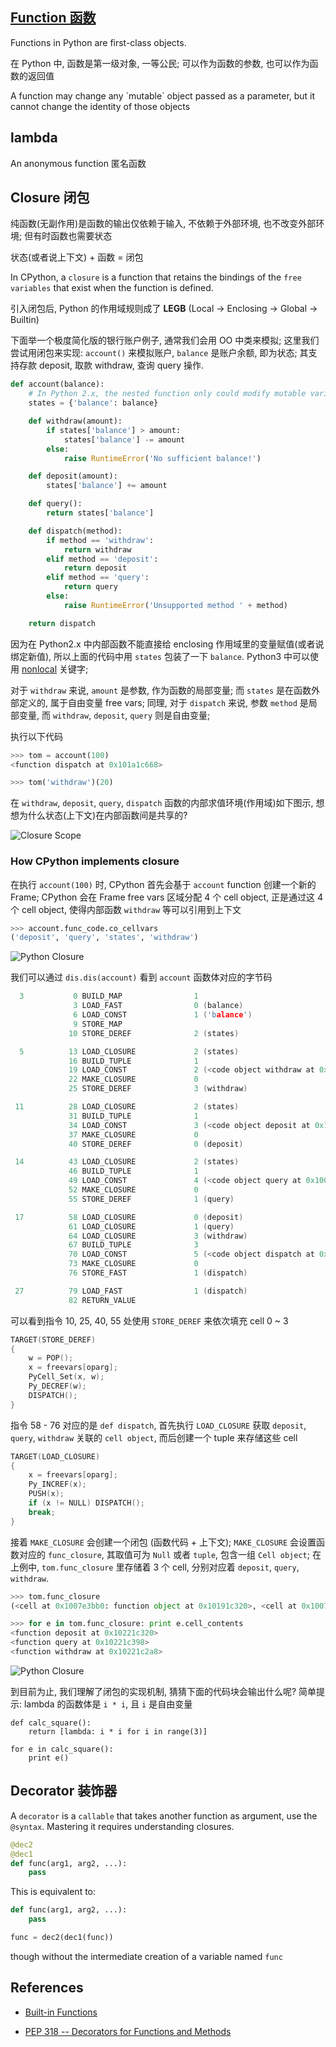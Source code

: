 [Function 函数](https://docs.python.org/2/library/functions.html)
---
Functions in Python are first-class objects.

在 Python 中, 函数是第一级对象, 一等公民; 可以作为函数的参数, 也可以作为函数的返回值

<div class="alert alert-info">
A function may change any `mutable` object passed as a parameter, but it cannot change the identity of those objects
</div>


## lambda

An anonymous function 匿名函数


## Closure 闭包

纯函数(无副作用)是函数的输出仅依赖于输入, 不依赖于外部环境, 也不改变外部环境; 但有时函数也需要状态

<div class="alert alert-warn">
状态(或者说上下文) + 函数 = 闭包
</div>

In CPython, a `closure` is a function that retains the bindings of the `free variables` that exist when the function is defined.

引入闭包后, Python 的作用域规则成了 **LEGB** (Local -> Enclosing -> Global -> Builtin)

下面举一个极度简化版的银行账户例子, 通常我们会用 OO 中类来模拟; 这里我们尝试用闭包来实现: `account()` 来模拟账户, `balance` 是账户余额, 即为状态; 其支持存款 deposit, 取款 withdraw, 查询 query 操作.

``` python
def account(balance):
    # In Python 2.x, the nested function only could modify mutable variables
    states = {'balance': balance}

    def withdraw(amount):
        if states['balance'] > amount:
            states['balance'] -= amount
        else:
            raise RuntimeError('No sufficient balance!')

    def deposit(amount):
        states['balance'] += amount

    def query():
        return states['balance']

    def dispatch(method):
        if method == 'withdraw':
            return withdraw
        elif method == 'deposit':
            return deposit
        elif method == 'query':
            return query
        else:
            raise RuntimeError('Unsupported method ' + method)

    return dispatch
```

因为在 Python2.x 中内部函数不能直接给 enclosing 作用域里的变量赋值(或者说绑定新值), 所以上面的代码中用 `states` 包装了一下 `balance`. Python3 中可以使用 [nonlocal](https://www.python.org/dev/peps/pep-3104/) 关键字;

对于 `withdraw` 来说, `amount` 是参数, 作为函数的局部变量; 而 `states` 是在函数外部定义的, 属于自由变量 free vars; 同理, 对于 `dispatch` 来说, 参数 `method` 是局部变量, 而 `withdraw`, `deposit`, `query` 则是自由变量;


执行以下代码

``` python
>>> tom = account(100)
<function dispatch at 0x101a1c668>

>>> tom('withdraw')(20)
```

在 `withdraw`, `deposit`, `query`, `dispatch` 函数的内部求值环境(作用域)如下图示, 想想为什么状态(上下文)在内部函数间是共享的?

![Closure Scope](images/python_closure_scope.png)


### How CPython implements closure

在执行 `account(100)` 时, CPython 首先会基于 `account` function 创建一个新的 Frame; CPython 会在 Frame free vars 区域分配 4 个 cell object, 正是通过这 4 个 cell object, 使得内部函数 `withdraw` 等可以引用到上下文

``` python
>>> account.func_code.co_cellvars
('deposit', 'query', 'states', 'withdraw')
```

![Python Closure](images/python_function_closure_1.png)


我们可以通过 `dis.dis(account)` 看到 `account` 函数体对应的字节码

``` c
  3           0 BUILD_MAP                1
              3 LOAD_FAST                0 (balance)
              6 LOAD_CONST               1 ('balance')
              9 STORE_MAP
             10 STORE_DEREF              2 (states)

  5          13 LOAD_CLOSURE             2 (states)
             16 BUILD_TUPLE              1
             19 LOAD_CONST               2 (<code object withdraw at 0x10029ce30...>)
             22 MAKE_CLOSURE             0
             25 STORE_DEREF              3 (withdraw)

 11          28 LOAD_CLOSURE             2 (states)
             31 BUILD_TUPLE              1
             34 LOAD_CONST               3 (<code object deposit at 0x100722630...>)
             37 MAKE_CLOSURE             0
             40 STORE_DEREF              0 (deposit)

 14          43 LOAD_CLOSURE             2 (states)
             46 BUILD_TUPLE              1
             49 LOAD_CONST               4 (<code object query at 0x100722130...>)
             52 MAKE_CLOSURE             0
             55 STORE_DEREF              1 (query)

 17          58 LOAD_CLOSURE             0 (deposit)
             61 LOAD_CLOSURE             1 (query)
             64 LOAD_CLOSURE             3 (withdraw)
             67 BUILD_TUPLE              3
             70 LOAD_CONST               5 (<code object dispatch at 0x1007ce1b0...>)
             73 MAKE_CLOSURE             0
             76 STORE_FAST               1 (dispatch)

 27          79 LOAD_FAST                1 (dispatch)
             82 RETURN_VALUE
```

可以看到指令 10, 25, 40, 55 处使用 `STORE_DEREF` 来依次填充 cell 0 ~ 3

``` c
TARGET(STORE_DEREF)
{
    w = POP();
    x = freevars[oparg];
    PyCell_Set(x, w);
    Py_DECREF(w);
    DISPATCH();
}
```

指令 58 - 76 对应的是 `def dispatch`, 首先执行 `LOAD_CLOSURE` 获取 `deposit`, `query`, `withdraw` 关联的 `cell object`, 而后创建一个 tuple 来存储这些 cell

``` c
TARGET(LOAD_CLOSURE)
{
    x = freevars[oparg];
    Py_INCREF(x);
    PUSH(x);
    if (x != NULL) DISPATCH();
    break;
}
```

接着 `MAKE_CLOSURE` 会创建一个闭包 (函数代码 + 上下文); `MAKE_CLOSURE` 会设置函数对应的 `func_closure`, 其取值可为 `Null` 或者 `tuple`, 包含一组 `Cell object`; 在上例中, `tom.func_closure` 里存储着 3 个 cell, 分别对应着 `deposit`, `query`, `withdraw`.

``` python
>>> tom.func_closure
(<cell at 0x1007e3bb0: function object at 0x10191c320>, <cell at 0x1007e3be8: function object at 0x10191c398>, <cell at 0x1007e3c58: function object at 0x10191c2a8>)

>>> for e in tom.func_closure: print e.cell_contents
<function deposit at 0x10221c320>
<function query at 0x10221c398>
<function withdraw at 0x10221c2a8>
```

![Python Closure](images/python_function_closure_2.png)


到目前为止, 我们理解了闭包的实现机制, 猜猜下面的代码块会输出什么呢? 简单提示: lambda 的函数体是 `i * i`, 且 `i` 是自由变量

```
def calc_square():
    return [lambda: i * i for i in range(3)]

for e in calc_square():
    print e()
```


## Decorator 装饰器

A `decorator` is a `callable` that takes another function as argument, use the `@syntax`. Mastering it requires understanding closures.

``` python
@dec2
@dec1
def func(arg1, arg2, ...):
    pass
```

This is equivalent to:

``` python
def func(arg1, arg2, ...):
    pass

func = dec2(dec1(func))
```
though without the intermediate creation of a variable named `func`



## References

* [Built-in Functions](https://docs.python.org/2/library/functions.html)

* [PEP 318 -- Decorators for Functions and Methods](https://www.python****.org/dev/peps/pep-0318/)
